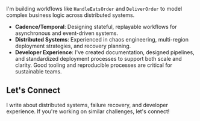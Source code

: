 I'm building workflows like `HandleEatsOrder` and `DeliverOrder` to model complex business logic across distributed systems.

- **Cadence/Temporal**: Designing stateful, replayable workflows for asynchronous and event-driven systems.
- **Distributed Systems**: Experienced in chaos engineering, multi-region deployment strategies, and recovery planning.
- **Developer Experience**: I've created documentation, designed pipelines, and standardized deployment processes to support both scale and clarity. Good tooling and reproducible processes are critical for sustainable teams.

## Let's Connect

I write about distributed systems, failure recovery, and developer experience. If you're working on similar challenges, let's connect!
